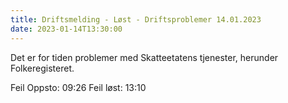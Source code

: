 ```yaml
---
title: Driftsmelding - Løst - Driftsproblemer 14.01.2023
date: 2023-01-14T13:30:00
---
```

Det er for tiden problemer med Skatteetatens tjenester, herunder Folkeregisteret.

Feil Oppsto: 09:26 
Feil løst: 13:10

